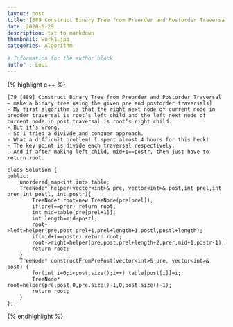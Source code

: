 ```yaml
---
layout: post
title: [889 Construct Binary Tree from Preorder and Postorder Traversal]
date: 2020-5-29
description: txt to markdown
thumbnail: work1.jpg
categories: Algorithm

# Information for the author block
author : Loui
---
```


{% highlight c++ %}

	﻿[79 [889] Construct Binary Tree from Preorder and Postorder Traversal – make a binary tree using the given pre and postorder traversals]
	- My first algorithm is that the right next node of current node in preoder traversal is root’s left child and the left next node of current node in post traversal is root’s right child.
	- But it’s wrong.
	- So I tried a divivde and conquer approach.
	- What a difficult problem! I spent almost 4 hours for this heck!
	- The key point is divide each traversal respectively.
	- And if after making left child, mid+1==postr, then just have to return root.
	
	class Solution {
	public:
	    unordered_map<int,int> table;
	    TreeNode* helper(vector<int>& pre, vector<int>& post,int prel,int prer,int postl, int postr){
	        TreeNode* root=new TreeNode(pre[prel]);
	        if(prel==prer) return root;
	        int mid=table[pre[prel+1]];
	        int length=mid-postl;
	        root->left=helper(pre,post,prel+1,prel+length+1,postl,postl+length);
	        if(mid+1==postr) return root;
	        root->right=helper(pre,post,prel+length+2,prer,mid+1,postr-1);
	        return root;
	    }
	    TreeNode* constructFromPrePost(vector<int>& pre, vector<int>& post) {
	        for(int i=0;i<post.size();i++) table[post[i]]=i;
	        TreeNode* root=helper(pre,post,0,pre.size()-1,0,post.size()-1);
	        return root;
	    }
	};
	
{% endhighlight %}

